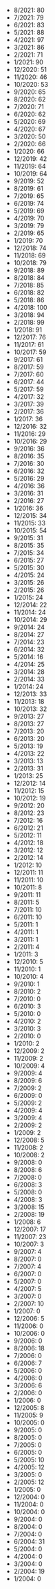 *  8/2021: 80
*  7/2021: 79
*  6/2021: 83
*  5/2021: 88
*  4/2021: 97
*  3/2021: 86
*  2/2021: 71
*  1/2021: 90
*  12/2020: 51
*  11/2020: 46
*  10/2020: 53
*  9/2020: 65
*  8/2020: 62
*  7/2020: 71
*  6/2020: 62
*  5/2020: 69
*  4/2020: 67
*  3/2020: 50
*  2/2020: 66
*  1/2020: 66
*  12/2019: 42
*  11/2019: 64
*  10/2019: 64
*  9/2019: 52
*  8/2019: 61
*  7/2019: 65
*  6/2019: 74
*  5/2019: 69
*  4/2019: 70
*  3/2019: 79
*  2/2019: 65
*  1/2019: 70
*  12/2018: 74
*  11/2018: 69
*  10/2018: 79
*  9/2018: 89
*  8/2018: 84
*  7/2018: 85
*  6/2018: 82
*  5/2018: 86
*  4/2018: 100
*  3/2018: 94
*  2/2018: 99
*  1/2018: 91
*  12/2017: 76
*  11/2017: 61
*  10/2017: 59
*  9/2017: 61
*  8/2017: 59
*  7/2017: 60
*  6/2017: 44
*  5/2017: 59
*  4/2017: 32
*  3/2017: 39
*  2/2017: 36
*  1/2017: 36
*  12/2016: 32
*  11/2016: 29
*  10/2016: 29
*  9/2016: 36
*  8/2016: 35
*  7/2016: 30
*  6/2016: 32
*  5/2016: 29
*  4/2016: 36
*  3/2016: 31
*  2/2016: 27
*  1/2016: 36
*  12/2015: 34
*  11/2015: 33
*  10/2015: 54
*  9/2015: 31
*  8/2015: 35
*  7/2015: 34
*  6/2015: 27
*  5/2015: 30
*  4/2015: 24
*  3/2015: 26
*  2/2015: 26
*  1/2015: 24
*  12/2014: 22
*  11/2014: 24
*  10/2014: 29
*  9/2014: 24
*  8/2014: 27
*  7/2014: 23
*  6/2014: 32
*  5/2014: 16
*  4/2014: 25
*  3/2014: 28
*  2/2014: 33
*  1/2014: 24
*  12/2013: 33
*  11/2013: 18
*  10/2013: 32
*  9/2013: 27
*  8/2013: 27
*  7/2013: 20
*  6/2013: 20
*  5/2013: 19
*  4/2013: 22
*  3/2013: 13
*  2/2013: 31
*  1/2013: 25
*  12/2012: 14
*  11/2012: 15
*  10/2012: 19
*  9/2012: 20
*  8/2012: 23
*  7/2012: 16
*  6/2012: 21
*  5/2012: 11
*  4/2012: 18
*  3/2012: 12
*  2/2012: 14
*  1/2012: 10
*  12/2011: 11
*  11/2011: 10
*  10/2011: 8
*  9/2011: 11
*  8/2011: 5
*  7/2011: 10
*  6/2011: 10
*  5/2011: 1
*  4/2011: 1
*  3/2011: 1
*  2/2011: 4
*  1/2011: 3
*  12/2010: 5
*  11/2010: 1
*  10/2010: 4
*  9/2010: 1
*  8/2010: 2
*  7/2010: 0
*  6/2010: 3
*  5/2010: 0
*  4/2010: 2
*  3/2010: 3
*  2/2010: 0
*  1/2010: 2
*  12/2009: 2
*  11/2009: 2
*  10/2009: 4
*  9/2009: 4
*  8/2009: 6
*  7/2009: 2
*  6/2009: 0
*  5/2009: 2
*  4/2009: 4
*  3/2009: 4
*  2/2009: 2
*  1/2009: 2
*  12/2008: 5
*  11/2008: 2
*  10/2008: 2
*  9/2008: 0
*  8/2008: 6
*  7/2008: 0
*  6/2008: 3
*  5/2008: 0
*  4/2008: 3
*  3/2008: 15
*  2/2008: 19
*  1/2008: 6
*  12/2007: 17
*  11/2007: 23
*  10/2007: 3
*  9/2007: 4
*  8/2007: 0
*  7/2007: 4
*  6/2007: 0
*  5/2007: 0
*  4/2007: 5
*  3/2007: 0
*  2/2007: 10
*  1/2007: 0
*  12/2006: 5
*  11/2006: 0
*  10/2006: 0
*  9/2006: 0
*  8/2006: 18
*  7/2006: 0
*  6/2006: 7
*  5/2006: 0
*  4/2006: 0
*  3/2006: 6
*  2/2006: 0
*  1/2006: 0
*  12/2005: 8
*  11/2005: 9
*  10/2005: 0
*  9/2005: 0
*  8/2005: 0
*  7/2005: 0
*  6/2005: 0
*  5/2005: 10
*  4/2005: 12
*  3/2005: 0
*  2/2005: 12
*  1/2005: 0
*  12/2004: 0
*  11/2004: 0
*  10/2004: 0
*  9/2004: 0
*  8/2004: 0
*  7/2004: 0
*  6/2004: 31
*  5/2004: 0
*  4/2004: 0
*  3/2004: 0
*  2/2004: 19
*  1/2004: 0